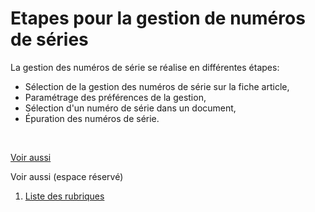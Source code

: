 # Etapes pour la gestion de numéros de séries



La gestion des numéros de série se réalise en différentes étapes:


* Sélection de la gestion des numéros de série sur la fiche article,
* Paramétrage des préférences de la gestion,
* Sélection d'un numéro de série dans un document,
* Épuration des numéros de série.


 


[Voir aussi](javascript:RelatedTopic0.Click())


Voir aussi (espace réservé)
 

1. [Liste des rubriques](#)



